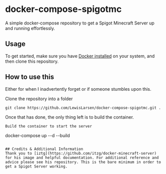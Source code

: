 # docker-compose-spigotmc
A simple docker-compose repository to get a Spigot Minecraft Server up and running effortlessly. 

## Usage

To get started, make sure you have [Docker installed](https://docs.docker.com/docker-for-mac/install/) on your system, and then clone this repository.

## How to use this
Either for when I inadvertently forget or if someone stumbles upon this.

Clone the repository into a folder
```
git clone https://github.com/LewisLarsen/docker-compose-spigotmc.git .
```
Once that has done, the only thing left is to build the container.
```
Build the container to start the server
```
docker-compose up --d --build
```

## Credits & Additional Information
Thank you to [iztg](https://github.com/itzg/docker-minecraft-server) for his image and helpful documentation. For additional reference and advice please see his repository. This is the bare minimum in order to get a Spigot Server working. 
